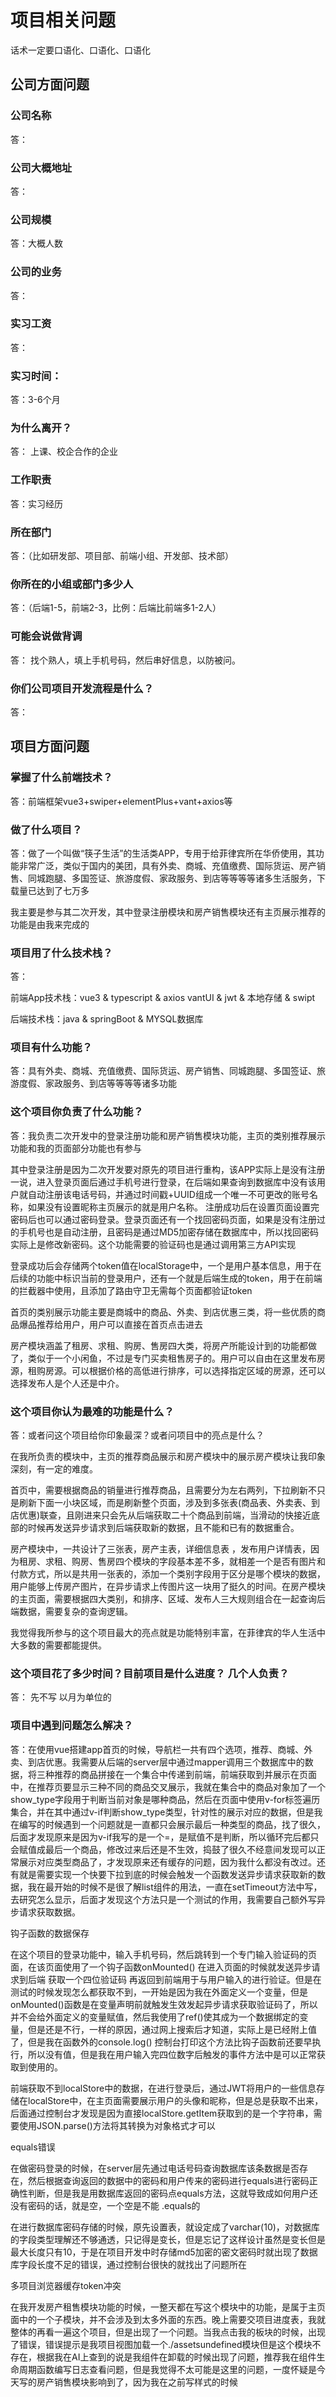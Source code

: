 # 项目相关问题

话术一定要口语化、口语化、口语化

## 公司方面问题

### 公司名称

答：

### 公司大概地址

答：

### 公司规模

答：大概人数



### 公司的业务

答：



### 实习工资

答：



### 实习时间：

答：3-6个月



### 为什么离开？

答： 上课、校企合作的企业 



### 工作职责

答：实习经历

### 

### 所在部门

答：（比如研发部、项目部、前端小组、开发部、技术部）



### 你所在的小组或部门多少人

答：（后端1-5，前端2-3，比例：后端比前端多1-2人）



### 可能会说做背调

答： 找个熟人，填上手机号码，然后串好信息，以防被问。



### 你们公司项目开发流程是什么？

答：



## 项目方面问题

### 掌握了什么前端技术？

答：前端框架vue3+swiper+elementPlus+vant+axios等



### 做了什么项目？

答：做了一个叫做“筷子生活”的生活类APP，专用于给菲律宾所在华侨使用，其功能非常广泛，类似于国内的美团，具有外卖、商城、充值缴费、国际货运、房产销售、同城跑腿、多国签证、旅游度假、家政服务、到店等等等等诸多生活服务，下载量已达到了七万多

我主要是参与其二次开发，其中登录注册模块和房产销售模块还有主页展示推荐的功能是由我来完成的



### 项目用了什么技术栈？

答：

前端App技术栈：vue3	&	typescript	&	axios	vantUI	&	jwt	&	本地存储	&	swipt

后端技术栈：java	&	springBoot	&	MYSQL数据库

### 项目有什么功能？

答：具有外卖、商城、充值缴费、国际货运、房产销售、同城跑腿、多国签证、旅游度假、家政服务、到店等等等等诸多功能



### 这个项目你负责了什么功能？

答：我负责二次开发中的登录注册功能和房产销售模块功能，主页的类别推荐展示功能和我的页面部分功能也有参与

其中登录注册是因为二次开发要对原先的项目进行重构，该APP实际上是没有注册一说，进入登录页面后通过手机号进行登录，在后端如果查询到数据库中没有该用户就自动注册该电话号码，并通过时间戳+UUID组成一个唯一不可更改的账号名称，如果没有设置昵称主页展示的就是用户名称。
注册成功后在设置页面设置完密码后也可以通过密码登录。登录页面还有一个找回密码页面，如果是没有注册过的手机号也是自动注册，且密码是通过MD5加密存储在数据库中，所以找回密码实际上是修改新密码。这个功能需要的验证码也是通过调用第三方API实现

登录成功后会存储两个token值在localStorage中，一个是用户基本信息，用于在后续的功能中标识当前的登录用户，还有一个就是后端生成的token，用于在前端的拦截器中使用，且添加了路由守卫无需每个页面都验证token

首页的类别展示功能主要是商城中的商品、外卖、到店优惠三类，将一些优质的商品爆品推荐给用户，用户可以直接在首页点击进去

房产模块涵盖了租房、求租、购房、售房四大类，将房产所能设计到的功能都做了，类似于一个小闲鱼，不过是专门买卖租售房子的。用户可以自由在这里发布房源，租购房源。可以根据价格的高低进行排序，可以选择指定区域的房源，还可以选择发布人是个人还是中介。



### 这个项目你认为最难的功能是什么？

答：或者问这个项目给你印象最深？或者问项目中的亮点是什么？

在我所负责的模块中，主页的推荐商品展示和房产模块中的展示房产模块让我印象深刻，有一定的难度。

首页中，需要根据商品的销量进行推荐商品，且需要分为左右两列，下拉刷新不只是刷新下面一小块区域，而是刷新整个页面，涉及到多张表(商品表、外卖表、到店优惠)联查，且刚进来只会先从后端获取二十个商品到前端，当滑动的快接近底部的时候再发送异步请求到后端获取新的数据，且不能和已有的数据重合。

房产模块中，一共设计了三张表，房产主表，详细信息表 ，发布用户详情表，因为租房、求租、购房、售房四个模块的字段基本差不多，就相差一个是否有图片和付款方式，所以是共用一张表的，添加一个类别字段用于区分是哪个模块的数据，用户能够上传房产图片，在异步请求上传图片这一块用了挺久的时间。在房产模块的主页面，需要根据四大类别，和排序、区域、发布人三大规则组合在一起查询后端数据，需要复杂的查询逻辑。

我觉得我所参与的这个项目最大的亮点就是功能特别丰富，在菲律宾的华人生活中大多数的需要都能提供。



### 这个项目花了多少时间？目前项目是什么进度？ 几个人负责？

答： 先不写 以月为单位的



### 项目中遇到问题怎么解决？

答：在使用vue搭建app首页的时候，导航栏一共有四个选项，推荐、商城、外卖、到店优惠。我需要从后端的server层中通过mapper调用三个数据库中的数据，将三种推荐的商品拼接在一个集合中传递到前端，前端获取到并展示在页面中，在推荐页要显示三种不同的商品交叉展示，我就在集合中的商品对象加了一个show_type字段用于判断当前对象是哪种商品，然后在页面中使用v-for标签遍历集合，并在其中通过v-if判断show_type类型，针对性的展示对应的数据，但是我在编写的时候遇到一个问题就是一直都只会展示最后一种类型的商品，找了很久，后面才发现原来是因为v-if我写的是一个=，是赋值不是判断，所以循环完后都只会赋值成最后一个商品，修改过来后还是不生效，捣鼓了很久不经意间发现可以正常展示对应类型商品了，才发现原来还有缓存的问题，因为我什么都没有改过。还有就是需要实现一个快要下拉到底的时候会触发一个函数发送异步请求获取新的数据，我在最开始的时候不是很了解list组件的用法，一直在setTimeout方法中写，去研究怎么显示，后面才发现这个方法只是一个测试的作用，我需要自己额外写异步请求获取数据。



钩子函数的数据保存

在这个项目的登录功能中，输入手机号码，然后跳转到一个专门输入验证码的页面，在该页面使用了一个钩子函数onMounted() 在进入页面的时候就发送异步请求到后端 获取一个四位验证码 再返回到前端用于与用户输入的进行验证。但是在测试的时候发现怎么都获取不到，一开始是因为我在外面定义一个变量，但是onMounted()函数是在变量声明前就触发生效发起异步请求获取验证码了，所以并不会给外面定义的变量赋值，然后我使用了ref()使其成为一个数据绑定的变量，但是还是不行，一样的原因，通过网上搜索后才知道，实际上是已经附上值了，但是我在函数外的console.log() 控制台打印这个方法比钩子函数前还要早执行，所以没有值，但是我在用户输入完四位数字后触发的事件方法中是可以正常获取到使用的。



前端获取不到localStore中的数据，在进行登录后，通过JWT将用户的一些信息存储在localStore中，在主页面需要展示用户的头像和昵称，但是总是获取不出来，后面通过控制台才发现是因为直接localStore.getItem获取到的是一个字符串，需要使用JSON.parse()方法将其转换为对象格式才可以



equals错误

在做密码登录的时候，在server层先通过电话号码查询数据库该条数据是否存在，然后根据查询返回的数据中的密码和用户传来的密码进行equals进行密码正确性判断，但是我是用数据库返回的密码点equals方法，这就导致成如何用户还没有密码的话，就是空，一个空是不能 .equals的



在进行数据库密码存储的时候，原先设置表，就设定成了varchar(10)，对数据库的字段类型理解还不够通透，只记得是变长，但是忘记了这样设计虽然是变长但是最大长度只有10，于是在项目开发中时存储md5加密的密文密码时就出现了数据库字段长度不足的错误，通过控制台很快的就找出了问题所在



多项目浏览器缓存token冲突

在我开发房产租售模块功能的时候，一整天都在写这个模块中的功能，是属于主页面中的一个子模块，并不会涉及到太多外面的东西。晚上需要交项目进度表，我就整体的再看一遍这个项目，但是出现了一个问题。当我点击我的板块的时候，出现了错误，错误提示是我项目视图加载一个./assetsundefined模块但是这个模块不存在，根据我在AI上查到的说是我组件在卸载的时候出现了问题，推荐我在组件生命周期函数编写日志查看问题，但是我觉得不太可能是这里的问题，一度怀疑是今天写的房产销售模块影响到了，因为我在之前写样式的时候<style>的css标签中忘记添加scoped导致子组件的样式污染到了全局，我先是把代码提交到git上根据版本对比看我今天写的项目和昨天有哪些改动，分析了一通下来发现没有什么问题，我就直接把整个房产销售模块卸载下来，还是不行。这个时候我又在想，会不会是因为vue的依赖包出现了问题，我就把项目依赖又重新更新了一遍，重新编译执行，还是不行。我又开始怀疑起来了路由，因为今天我在路由中使用了路由传值对象，可能会发生冲突，最后还是不行。一度抓耳挠腮，后面在浏览器控制台的报错信息中又读取到了我一个type属性为空，在网上查询错误关键词说我可能哪里的v-foreach出错了，我想着我今天也没有写这个呀。最后实在是一筹莫展，已经很晚了，想着明天再试试看吧，问问身边的同事。不知道为什么突然就想着要不换个浏览器试试看吧，因为在之前的学习中使用ssm编写前后端不分离的项目也是很容易出现浏览器缓存的问题导致样式不更新，那个时候我一直都是开启无痕模式开发的。真的没想到，换个浏览器真的就不报错了，通过对比我发现是因为原先我的谷歌浏览器中存在了token存储的用户信息，但是就算是存储了用户信息也不至于导致项目出错吧。这个时候我立马就想到，白天的时候开启了另一个前后端分离的项目，两个项目用的token是同一个名字，白天的项目关闭后并没有对token销毁，名字一样的token里面存储的东西字段名不一样，就导致了我在我的页面中有使用到token中的用户信息展示，字段名冲突，但是也不知道为什么报的是这样的错误。



文件上传

在我所负责的房产模块中，用户提交房源信息中还包含了多张图片，在做这个功能之前我只做过SSM前后端不分离中的文件上传，直接在表单中设置为post属性再添加一个enctype属性。但是现在做的是前后端分离项目，不能使用报单提交，还要实现能够同时提交一个对象和一组文件，我原先的想法是发送两次axios，一次图片一次对象的JSON，但是我自行在网上查找了一下相关资料，并不需要这么麻烦。我用的vantUI组件中的图片上传功能已经帮我把图片封装好成了一个文件数组，我只需要创建一个formData对象，再将对象和数组追加进去，最后通过axios发送异步请求即可，在发送带有文件的axios异步请求有一个点需要注意就是需要设置请求头格式为文件类型。但是由于并不熟悉，发送的数据java后端报错无法解析字符串为一个对象。因为在我原先的小demo中，我测试发送的是一组文件和一个name字符串，在controller层方法参数中定义了一个MultipartFile数组和一个String类型变量，在demo中测试是成功的，我就想当然在项目中这样做了。报了这个错误后，我首先想的是会不会是因为对象没有被转换为JSON格式，原先没有文件的异步请求是直接把对象作为data发送，axios会自动将其封装成一个json，但是我现在要传的是formdata，追加进去的对象并没有被转换为JSON，我就尝试着使用js自带的方法JOSN.stringify()转换，还是不行。前端应该是已经没有问题了，这个时候我就把注意力转移到了后端，我在形参中直接定义的是一个文件数组类型和一个对象类型，按照错误提示，这个传过来的是一个JSON，JSON本质就是一段文本信息，所以这种形式spring并不会帮我自动转换成对象，当然我也尝试过用@RequestBody注解，因为原先接受JSON就是这样的，既然不行的话我就先把这个对象作为字符串接受，形参中写String类型，在方法体中通过一个叫做ObjectMapper的对象调用readValue方法将JOSN字符串转换为对象，果然成功了。至于文件数组的话通过文件上传下载的工具类进行处理。



### 这个项目给你什么收获？

答：这个项目让我把所有技术融合在一起学以致用，有了一个更深的理解。提高了我排查错误的能力。



### 平时是怎么学习的？

答：平时的话，除了学习学校的课程，还会余出很多的课余时间，我会充分的利用起来，在网上找学习视频资源，跟着一些老师分享的学习路线走下去，特别是在B站上有着很多的优质视频。当学习到一定的程度的时候，就会去做一个阶段性的项目，通过在项目中实践，解决碰到的bug，加深自己对技术的理解。还会去github上找一些别人的开源项目看源码，学习别人的项目编写方式。



### 今后的职业规划是什么？

答：

- **短期目标（1-2年）**：成为一名扎实的Java全栈开发工程师，能够熟练处理后端的复杂业务逻辑以及前端的用户界面开发，参与多个实际项目。

- **中期目标（3-5年）**：成长为技术团队中的核心成员，深入理解架构设计，参与大型系统的设计和开发，逐步向系统架构师或技术负责人方向发展。

- **长期目标（5年以上）**：具备全栈开发和系统架构的全面能力，能够独立负责大型项目的技术方向，甚至带领团队开发创新产品。

### 怎么跟后端对接口?

答：



### 怎么优化你的项目?

答：



### 面试企业问你有什么想要问的吗？

答：





## 项目相关额外问题准备



1. 你在实习期间参与的主要项目是什么？请简要描述一下。

   >  参与了一个叫做“筷子生活”的生活类APP，专用于给菲律宾所在华侨使用，其功能非常广泛，类似于国内的美团，具有外卖、商城、充值缴费、国际货运、房产销售、同城跑腿、多国签证、旅游度假、家政服务、到店等等等等诸多生活服务，下载量已达到了七万多

2. 在这个项目中，你负责的主要模块或任务是什么？

   > 我负责二次开发中的登录注册功能和房产销售模块功能，主页的类别推荐展示功能和我的页面部分功能也有参与
   >
   > 其中登录注册是因为二次开发要对原先的项目进行重构，该APP实际上是没有注册一说，进入登录页面后通过手机号进行登录，在后端如果查询到数据库中没有该用户就自动注册该电话号码，并通过时间戳+UUID组成一个唯一不可更改的账号名称，如果没有设置昵称主页展示的就是用户名称。
   > 注册成功后在设置页面设置完密码后也可以通过密码登录。登录页面还有一个找回密码页面，如果是没有注册过的手机号也是自动注册，且密码是通过MD5加密存储在数据库中，所以找回密码实际上是修改新密码。这个功能需要的验证码也是通过调用第三方API实现
   >
   > 登录成功后会存储两个token值在localStorage中，一个是用户基本信息，用于在后续的功能中标识当前的登录用户，还有一个就是后端生成的token，用于在前端的拦截器中使用，且添加了路由守卫无需每个页面都验证token
   >
   > 首页的类别展示功能主要是商城中的商品、外卖、到店优惠三类，将一些优质的商品爆品推荐给用户，用户可以直接在首页点击进去
   >
   > 房产模块涵盖了租房、求租、购房、售房四大类，将房产所能设计到的功能都做了，类似于一个小闲鱼，不过是专门买卖租售房子的。用户可以自由在这里发布房源，租购房源。可以根据价格的高低进行排序，可以选择指定区域的房源，还可以选择发布人是个人还是中介。

3. 你能详细描述一下你在项目中遇到的一个具体技术问题吗？你是如何解决的？

   > 钩子函数的数据保存
   >
   > 在这个项目的登录功能中，输入手机号码，然后跳转到一个专门输入验证码的页面，在该页面使用了一个钩子函数onMounted() 在进入页面的时候就发送异步请求到后端 获取一个四位验证码 再返回到前端用于与用户输入的进行验证。但是在测试的时候发现怎么都获取不到，一开始是因为我在外面定义一个变量，但是onMounted()函数是在变量声明前就触发生效发起异步请求获取验证码了，所以并不会给外面定义的变量赋值，然后我使用了ref()使其成为一个数据绑定的变量，但是还是不行，一样的原因，通过网上搜索后才知道，实际上是已经附上值了，但是我在函数外的console.log() 控制台打印这个方法比钩子函数前还要早执行，所以没有值，但是我在用户输入完四位数字后触发的事件方法中是可以正常获取到使用的。

4. 在项目开发过程中，你是如何与团队成员进行沟通和协作的？

   >说明你使用的沟通工具（如Slack、邮件、会议等）以及与团队成员进行有效沟通的方法，例如定期的站会或进展更新
   >
   >我们会开每日站会，了解团队的进展、遇到的问题，并明确当天的工作重点，还会通过git代码协作工具进行项目的整合与版本控制，在开发过程中有什么问题也会通过邮件的形式或者线下在工位中沟通

5. 你在项目中是否使用过版本控制工具，如Git？请分享一下你的使用经验。   ---- 这个先不用做  还没有讲呢

   >如果使用过Git，描述你使用的基本操作（如克隆、提交、分支管理等）以及在团队合作中的具体应用，如合并请求

6. 你是否参与过项目的需求分析或设计阶段？请分享一下你的经历。

   > 我参与过项目的设计阶段，虽然我参与的这个项目是二次开发，但是很多功能都需要重构，有着许多的不同。在最开始我会和产品经理进行讨论，详细了解项目的背景、目标和功能需求，并协助编写需求规格文档。
   >
   > 参与需求分析和系统设计的经历不仅帮助我更好地理解项目需求，也让我更具备全局视角，能够在开发过程中做出更合理的技术决策。这种早期的参与为项目成功打下了坚实的基础。

7. 在项目中，你是如何进行单元测试和集成测试的？

   > 在Java中我会借助于JUnit做单元测试，使用它的一些简单的注解和断言方法，帮助我测试代码逻辑是否正确。
   >
   > 在Spring项目中，我使用`@SpringBootTest`注解来进行集成测试。它可以启动整个Spring上下文环境，从而测试多个组件的集成情况。

8. 你能否谈谈你在项目中如何保证代码质量的？

   > 代码规范：首先我会遵循团队的代码规范，比如说命名规则、注释标准等 
   >
   > 单元测试：其次我会为关键功能写单元测试，确保代码在每次更改后依旧能正常运行
   >
   > 代码审查：在提交代码前我会让公司中的前辈帮忙进行代码审查，这不仅能及时发现问题，还可以从他们的建议中学习到更好的实现方式。
   >
   > 版本控制：在团队开发中，我使用git来管理代码的版本控制，确保代码的历史记录和每次更改都可以追踪 如果出现了问题可以快速回滚到之前的稳定版本
   >
   > 性能优化：我在编写代码时会关注性能，避免过多的资源浪费 

9. 你是否熟悉项目中使用的数据库？请列举一些你使用过的数据库操作。

   >在项目中主要使用关系系数据库 Mysql数据库存储数据，我所使用过的数据库操作例如 
   >
   >基本的CURD操作，其中多表联查是比较复杂的
   >
   >然后是事务处理，在涉及到多表操作时，我会使用事务来保证数据的一致性。
   >
   >为了提高查询性能，我会为常用的查询列添加索引
   >
   >当数据量较大时，为了提升用户体验，我会使用分页查询来分批获取数据

10. 在项目中，你是否遇到过性能问题？你是如何进行性能优化的？

    >在项目中，我确实遇到过一些性能问题，尤其是处理大量数据或高并发场景下
    >
    >当查询性能变慢时，我会检查数据库的查询是否使用了合适的索引，同时避免查询过多的数据，只选择需要的字段减少数据传输量，还会使用分页，因为直接查询会导致性能下降，我会使用分页分批的加载数据。
    >
    >同时我还会引入缓存，在项目中，部分数据是经常读取但是不经常修改的，比如一些商品的列表等，我会使用Redis来缓存这些数据，减少对数据库的频繁查询，提高响应速度。
    >
    >在处理大量并发请求时 ，数据库的频繁创建和销毁会消耗大量资源，因此我会使用数据库连接池来管理数据库连接，提高性能
    >
    >在处理大量数据时，我也遇到过内存不足的问题，为此我会使用合适的数据结构来减少内存占用，例如用ArrayList而不是LinkedList来存储数据

11. 你能否描述一下你在项目中是如何处理异常和错误的？

    > 我会根据异常的不同类型，区分为可预见的异常（例如用户输入错误、数据库连接错误问题）和不可预见的异常（如系统故障、硬件问题），针对不同类型的异常采取不同的处理方式。可预见异常在编译时就使用`try-catch`进行捕获或声明处理，而不可预见异常并不会强制处理，但我会尽量捕捉和记录，以便后续调试和修复。
    >
    > 在某些情况下，标准异常信息不足以描述业务逻辑中的错误，我会自定义异常类，并在适当的位置抛出自定义异常，方便处理业务逻辑中的特殊情况。
    >
    > 在用户层面，我会避免直接暴露底层异常信息，而是返回更加友好的错误提示，例如，在Web应用中，如果发生了数据库错误，我不会让用户看到`SQLException`，而是显示类似“系统暂时不可用，请稍后再试”的提示信息，同时在后台记录详细日志。

12. 你是否参与过项目的部署和上线过程？请分享一下你的经验。

    >是的，我参与过项目的部署和上线，在这一过程中累积了一些经验
    >
    >准备部署环境：在部署项目前，需要确保目标环境和开发环境一致，避免环境差异带来的问题，主要是操作系统配置、数据库配置、第三方依赖等
    >
    >项目打包：项目开发完成后，会打包成JAR包，使用Maven进行打包生成JAR文件，然后部署到服务器当中，因为使用的是SpringBoot框架开发的项目，其内置了web服务器tomcat，所以无需像war包一样部署在tomcat服务器中 ，直接通过`java -jar`命令启动项目
    >
    >数据库迁移：在项目的部署中，还需要进行数据库的迁移进目标环境中
    >
    >上线和版本管理：项目上线时，还需要按照版本控制的标准，确保每次发布的版本都有详细记录回滚机制
    >
    >监控和日志：在项目上线后，还需要有良好的监控和日志管理，便于及时发现和解决问题

13. 在项目中，你是如何确保代码的可维护性和可扩展性的？

    >在开发“筷子生活”这款应用时，为了确保代码的可维护性和可扩展性，我主要从以下几个方面入手：
    >
    >遵循编码规范：在开发过程中我会严格遵循项目的编码规范，比如命名规范、一致的缩进格式，这不仅能提高代码的可读性，还能让团队成员更容易理解和维护代码
    >
    >模块化设计：在我所参与的这个项目中，为了保证项目的可拓展性，会采用模块化的设计思路，将整个项目按照功能划分为独立的模块，每个模块只负责自己特定的功能，这样当需要增加或修改某个功能时，不会影响其他模块的正常运行
    >
    >注重代码的重用性：在项目中，很多功能某块会有一些相似的业务逻辑，为了避免重复代码，我会提取公共的工具类，来实现代码的复用
    >
    >文档和注释：我会为每个模块和关键的函数都撰写清晰的注释和文档，详细说明了各部分的功能和用法，这样 即使团队里有新成员加入或以后需要维护这款应用 也能够快速理解代码逻辑 降低维护难度

14. 在项目中，你是如何与其他开发人员共享和复用代码的？

    >使用git进行版本控制：我们团队使用Git来进行代码的版本控制，这不仅能够方便团队成员之间共享代码，还能有效管理项目的开发进度
    >
    >创建共享的工具类和公共模块：在项目中，我会把常用的功能模块或工具类提取出来，并将它们放在公共库中，以便整个团队可以复用
    >
    >使用依赖管理工具：在java项目中，我们会通过maven来管理依赖关系，如果某个功能模块是复用的(如支付模块) 我们可以将它打包成一个独立的JAR包 发布到公司内部的私有Maven仓库 其他项目可以直接依赖和这个JAR包

15. 你能否描述一下你在项目中是如何进行代码审查的？==idea插件 codereivew==

    >在项目中，我们使用IDEA作为主要的开发工具，同时结合Code Review插件来进行代码审查。团队成员提交代码后，会创建一个pull Request，然后使用Code Review插件 直接在IDEA中查看和处理Pull Request，通过插件高亮显示代码的修改部分，方便快速检查和发现问题。在IDEA中直接讨论代码问题，修改后再进行审查。如果没有问题，可以在IDEA中批准合并代码

16. 你是否参与过项目的需求变更或版本迭代？请分享一下你的经历。

    > 是的，我在开发的过程中确实遇到过需求变更的情况，当收到需求变更时，我们会首先与产品经理讨论新的需求，明确变更的目的，具体内容和优先级。通过需求文档和会议记录来确保大家对变更有统一的理解。
    >
    > 变更影响评估：在需求变更之前，我会对现有系统进行分析，评估变更对系统的影响，包括对现有功能、数据库设计和用户界面的影响，这有助于确定变更的工作量和可能的风险
    >
    > 最后根据影响评估结果，我们会更新任务计划和时间表，确保团队成员清楚变更的内容，并调整工作优先级以适应新的需求

17. 在项目中，你是如何确保按时完成任务的？

    > 任务分解：我会把大任务分成小任务，每个 小任务都有明确的目标，按照顺序完成
    >
    > 优先级管理：先做最重要和最紧急的任务，确保关键功能按时完成
    >
    > 定期检查进度：每天查看任务进度，发现问题及时调整，确保任务按时推进
    >
    > 有效沟通：与团队保持沟通，遇到问题时，及时寻求帮助或调整计划
    >
    > 避免拖延：不追求过度完美，先完成核心功能，再优化细节

18. 你能否谈谈你在项目中是如何学习和应用新技术的？

    > 明确需求：首先 我会根据项目的需求，确定需要掌握的新技术或工具，针对性的去学习
    >
    > 查找资料：我会通过官方文档、教程、博客、技术社区等渠道去学习新技术
    >
    > 动手实践：学习新技术的最佳方法就是动手实践，我会通过一些简单的小demo来快速上手，了解基本用法和功能
    >
    > 结合项目实际应用：在掌握了新技术的基础知识后，我会将其应用到实际项目中，引入新功能，比如在项目中引入Redis来优化缓存管理，或用Vue3改进前端体验
    >
    > 向团队学习；团队成员的经验也是很好的学习资源，当遇到问题的时候我会先自己尝试着解决，如果自己搞不定会去请求同事前辈，通过与他们的交流，我能够快速掌握新技术的实际应用技巧

19. 你是否参与过项目的文档编写或维护工作？请分享一下你的经验。

    > 是的，我负责部分技术文档的编写，包括系统架构、数据库设计、API文档等，这些文档为后续开发和维护提供了参考。
    >
    > 技术文档的话尽量结构化，图文并茂，比如 在描述系统架构时，我会使用示意图配合文字说明，使复杂的技术概念更易理解

20. 在项目中，你是如何处理与其他团队成员的意见分歧的？

    > 倾听与理解：当出现分歧时，我会认真听取对方的意见，了解他们的想法和理由，通过理解对方的观点，我可以更好的判断问题的根源。同时 我们会把讨论的焦点放在具体的技术方案或项目需求上，避免情绪化讨论，保持沟通的理性
    >
    > 用数据说话：在技术分歧上，我会用实际的数据或测试结果来支持我的观点，如果涉及到新技术或未知领域 我会查阅文档 找到更有说服力的解决方案
    >
    > 保持开放态度：当我意识到自己的观点可能存在问题时，我会愿意调整自己的想法，采纳更合理的建议，团队的核心是项目成功，而不是坚持个人意见。

21. 你能否描述一下你在项目中是如何进行时间管理和任务分配的？

    >我会把重要和紧急的任务先做，确保关键任务能够按时完成
    >
    >给每个任务合理分配时间，并预留缓冲时间，以应对突发情况
    >
    >通过每日简短的会议 确认进展 及时调整计划
    >
    >如果需求变更或遇到突发情况，快速调整任务安排，确保项目顺利进行

22. 你是否参与过项目的代码重构或优化工作？请分享一下你的经验。

23. 在项目中，你是如何确保代码的安全性的？

24. 你能否谈谈你在项目中是如何处理紧急任务的？

25. 你是否对公司的软件开发流程有深入的了解？请简要描述一下。

26. 你在实习期间参与的项目中，最让你感到挑战的部分是什么？

27. 你是否参与过项目的需求分析会议？请分享你的体会。

28. 在项目中，你是如何确保代码的可读性的？

29. 你能否谈谈你在项目中是如何处理数据并发问题的？

30. 在项目中，你是如何确保代码与项目需求的一致性的？

31. 你能否谈谈你在项目中是如何应用设计模式的？

32. 你是否参与过项目的代码审查会议？请分享你的体会。

33. 你是否参与过项目的文档评审？请分享你的体会。

34. 在项目中，你是如何处理代码中的冗余的？

35. 你是否参与过项目的用户反馈收集和处理？请分享你的体会。

36. 在项目中，你是如何确保代码的可扩展性的同时保持其简洁性的？

37. 在实习期间，你觉得最让你学到新知识或技能的一件事是什么？为什么？在实习期间，你觉得最让你有成就感的一件事是什么？为什么？
